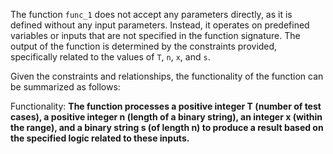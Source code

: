 The function `func_1` does not accept any parameters directly, as it is defined without any input parameters. Instead, it operates on predefined variables or inputs that are not specified in the function signature. The output of the function is determined by the constraints provided, specifically related to the values of `T`, `n`, `x`, and `s`.

Given the constraints and relationships, the functionality of the function can be summarized as follows:

Functionality: **The function processes a positive integer T (number of test cases), a positive integer n (length of a binary string), an integer x (within the range), and a binary string s (of length n) to produce a result based on the specified logic related to these inputs.**